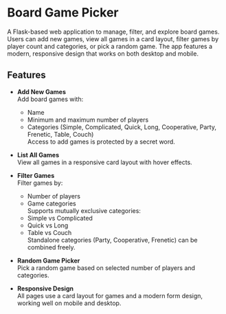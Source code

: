 # Board Game Picker

A Flask-based web application to manage, filter, and explore board games. Users can add new games, view all games in a card layout, filter games by player count and categories, or pick a random game. The app features a modern, responsive design that works on both desktop and mobile.

## Features

- **Add New Games**  
  Add board games with:
  - Name  
  - Minimum and maximum number of players  
  - Categories (Simple, Complicated, Quick, Long, Cooperative, Party, Frenetic, Table, Couch)  
  Access to add games is protected by a secret word.

- **List All Games**  
  View all games in a responsive card layout with hover effects.

- **Filter Games**  
  Filter games by:
  - Number of players  
  - Game categories  
  Supports mutually exclusive categories:
  - Simple vs Complicated  
  - Quick vs Long  
  - Table vs Couch  
  Standalone categories (Party, Cooperative, Frenetic) can be combined freely.

- **Random Game Picker**  
  Pick a random game based on selected number of players and categories.

- **Responsive Design**  
  All pages use a card layout for games and a modern form design, working well on mobile and desktop.


